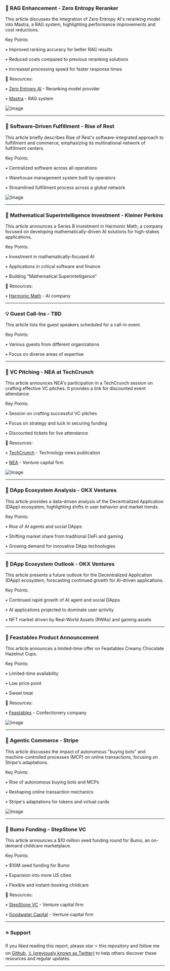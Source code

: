 ### 🤖 RAG Enhancement - Zero Entropy Reranker

This article discusses the integration of Zero Entropy AI's reranking model into Mastra, a RAG system, highlighting performance improvements and cost reductions.

Key Points:

• Improved ranking accuracy for better RAG results

• Reduced costs compared to previous reranking solutions

• Increased processing speed for faster response times


🔗 Resources:

• [Zero Entropy AI](https://x.com/ZeroEntropy_AI) - Reranking model provider

• [Mastra](https://x.com/abhiaiyer/status/1943397059907801209) - RAG system

![Image](https://pbs.twimg.com/media/GvhU66xXsAEN4Xk?format=jpg&name=small)


---

### 🤖 Software-Driven Fulfillment - Rise of Rest

This article briefly describes Rise of Rest's software-integrated approach to fulfillment and commerce, emphasizing its multinational network of fulfillment centers.

Key Points:

• Centralized software across all operations

•  Warehouse management system built by operators

• Streamlined fulfillment process across a global network


![Image](https://pbs.twimg.com/amplify_video_thumb/1943132300037730304/img/fhwfimKmpdd1vzYC.jpg)


---

### 🤖 Mathematical Superintelligence Investment - Kleiner Perkins

This article announces a Series B investment in Harmonic Math, a company focused on developing mathematically-driven AI solutions for high-stakes applications.

Key Points:

• Investment in mathematically-focused AI

• Applications in critical software and finance

• Building "Mathematical Superintelligence"


🔗 Resources:

• [Harmonic Math](https://x.com/HarmonicMath) - AI company


---

### 💡 Guest Call-Ins - TBD

This article lists the guest speakers scheduled for a call-in event.


Key Points:

• Various guests from different organizations

•  Focus on diverse areas of expertise



---

### 🚀 VC Pitching - NEA at TechCrunch

This article announces NEA's participation in a TechCrunch session on crafting effective VC pitches.  It provides a link for discounted event attendance.

Key Points:

• Session on crafting successful VC pitches

•  Focus on strategy and luck in securing funding

•  Discounted tickets for live attendance


🔗 Resources:

• [TechCrunch](https://x.com/TechCrunch) - Technology news publication

• [NEA](https://x.com/NEA) - Venture capital firm

![Image](https://pbs.twimg.com/media/Gvg19-0bAAAeCeV?format=jpg&name=small)


---

### 🤖 DApp Ecosystem Analysis - OKX Ventures

This article provides a data-driven analysis of the Decentralized Application (DApp) ecosystem, highlighting shifts in user behavior and market trends.

Key Points:

•  Rise of AI agents and social DApps

•  Shifting market share from traditional DeFi and gaming

• Growing demand for innovative DApp technologies



---

### 🤖 DApp Ecosystem Outlook - OKX Ventures

This article presents a future outlook for the Decentralized Application (DApp) ecosystem, forecasting continued growth for AI-driven applications.

Key Points:

• Continued rapid growth of AI agent and social DApps

•  AI applications projected to dominate user activity

•  NFT market driven by Real-World Assets (RWAs) and gaming assets


---

### 🚀  Feastables Product Announcement

This article announces a limited-time offer on Feastables Creamy Chocolate Hazelnut Cups.

Key Points:

• Limited-time availability

•  Low price point

• Sweet treat


🔗 Resources:

• [Feastables](https://feastables.com/products/hazelnut-cups) -  Confectionery company

![Image](https://pbs.twimg.com/media/GvgzKSbXsAAvuF3?format=png&name=small)



---

### 🤖 Agentic Commerce - Stripe

This article discusses the impact of autonomous "buying bots" and machine-controlled processes (MCP) on online transactions, focusing on Stripe's adaptations.

Key Points:

• Rise of autonomous buying bots and MCPs

•  Reshaping online transaction mechanics

• Stripe's adaptations for tokens and virtual cards


![Image](https://pbs.twimg.com/amplify_video_thumb/1943350801067376640/img/OlINIMDE54f3HME_.jpg)



---

### 🚀 Bumo Funding - StepStone VC

This article announces a $10 million seed funding round for Bumo, an on-demand childcare marketplace.

Key Points:

• $10M seed funding for Bumo

• Expansion into more US cities

• Flexible and instant-booking childcare


🔗 Resources:

• [StepStone VC](https://x.com/StepStoneVC) - Venture capital firm

• [Goodwater Capital](https://x.com/GoodwaterCap) - Venture capital firm


---

### ⭐️ Support

If you liked reading this report, please star ⭐️ this repository and follow me on [Github](https://github.com/Drix10), [𝕏 (previously known as Twitter)](https://x.com/DRIX_10_) to help others discover these resources and regular updates.

---